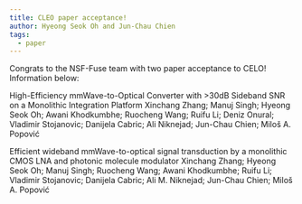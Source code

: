 ```yaml
---
title: CLEO paper acceptance!
author: Hyeong Seok Oh and Jun-Chau Chien
tags:  
  - paper
---
```


Congrats to the NSF-Fuse team with two paper acceptance to CELO! Information below:

High-Efficiency mmWave-to-Optical Converter with >30dB Sideband SNR on a Monolithic Integration Platform
Xinchang Zhang; Manuj Singh; Hyeong Seok Oh; Awani Khodkumbhe; Ruocheng Wang; Ruifu Li; Deniz Onural; Vladimir Stojanovic; Danijela Cabric; Ali Niknejad; Jun-Chau Chien; Miloš A. Popović

Efficient wideband mmWave-to-optical signal transduction by a monolithic CMOS LNA and photonic molecule modulator
Xinchang Zhang; Hyeong Seok Oh; Manuj Singh; Ruocheng Wang; Awani Khodkumbhe; Ruifu Li; Vladimir Stojanovic; Danijela Cabric; Ali M. Niknejad; Jun-Chau Chien; Miloš A. Popović
